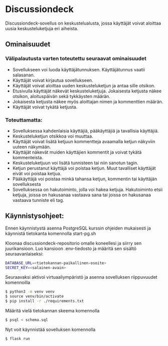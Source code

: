 # Discussiondeck

Discussiondeck-sovellus on keskustelualusta, jossa käyttäjät voivat aloittaa uusia keskusteluketjuja eri aiheista.


## Ominaisuudet
### Välipalautusta varten toteutettu seuraavat ominaisuudet
- Sovellukseen voi luoda käyttäjätunnuksen. Käyttäjätunnus vaatii salasanan.
- Käyttäjät voivat kirjautua sovellukseen.
- Käyttäjät voivat aloittaa uuden keskusteluketjun ja antaa sille otsikon.
- Etusivulla käyttäjät näkevät keskusteluketjuja. Jokaisesta ketjusta näkee otsikon, aloituspäivän sekä tykkäysten määrän.
- Jokaisesta ketjusta näkee myös aloittajan nimen ja kommenttien määrän.
- Käyttäjät voivat tykätä ketjusta.

### Toteuttamatta:
- Sovelluksessa kahdenlaisia käyttäjiä, pääkäyttäjiä ja tavallisia käyttäjiä.
- Keskusteluketjun otsikkoa voi muuttaa.
- Käyttäjät voivat lisätä ketjuun kommentteja avaamalla ketjun näkyviin uuteen näkymään.
- Käyttäjät näkevät muiden käyttäjien kommentit ja voivat tykätä kommenteista.
- Keskusteluketjuun voi lisätä tunnisteen tai niin sanotun tagin.
- Ketjun perustanut käyttäjä voi poistaa ketjun. Muut tavalliset käyttäjät eivät voi poistaa ketjua.
- Pääkäyttäjä voi poistaa minkä tahansa ketjun, kommentin tai käyttäjän sovelluksesta 
- Sovelluksessa on hakutoiminto, jolla voi hakea ketjuja. Hakutoiminto etsii ketjuja, joissa on hakusanaa vastaava sana tai joissa on hakusanaa vastaava tunniste eli tag.

## Käynnistysohjeet:
Ennen käynnistystä asenna PostgreSQL kurssin ohjeiden mukaisesti ja käynnistä tietokanta komennolla start-pg.sh

Kloonaa discussiondeck-repositorio omalle koneellesi ja siirry sen juurikansioon. Luo kansioon .env-tiedosto ja määritä sen sisältö seuraavanlaiseksi:

```bash
DATABASE_URL=<tietokannan-paikallinen-osoite>
SECRET_KEY=<salainen-avain>
```

Seuraavaksi aktivoi virtuaaliympäristö ja asenna sovelluksen riippuvuudet komennoilla

```bash
$ python3 -m venv venv
$ source venv/bin/activate
$ pip install -r ./requirements.txt
```

Määritä vielä tietokannan skeema komennolla

```bash
$ psql < schema.sql
```

Nyt voit käynnistää sovelluksen komennolla

```bash
$ flask run
```
